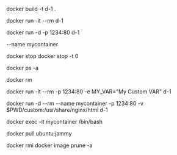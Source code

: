 docker build -t d-1 .

docker run -it --rm d-1

docker run -d -p 1234:80 d-1

--name mycontainer

docker stop 
docker stop -t 0

docker ps -a

docker rm

docker run -it --rm -p 1234:80 -e MY_VAR="My Custom VAR" d-1


docker run -d --rm --name mycontainer -p 1234:80 -v $PWD/custom:/usr/share/nginx/html d-1

docker exec -it mycontainer /bin/bash

docker pull ubuntu:jammy

docker rmi 
docker image prune -a


